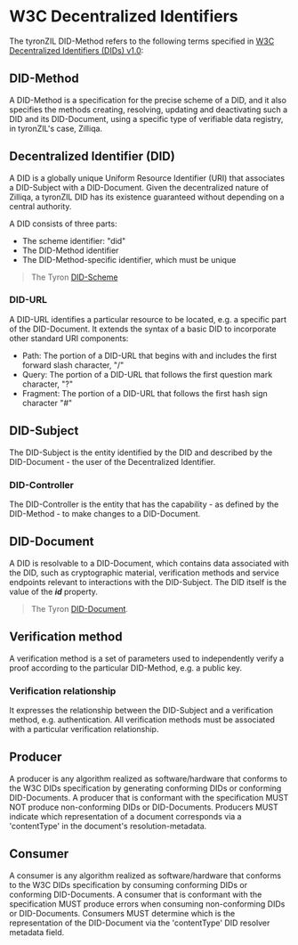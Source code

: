 # W3C Decentralized Identifiers

The tyronZIL DID-Method refers to the following terms specified in [W3C Decentralized Identifiers (DIDs) v1.0](https://w3c.github.io/did-core/):

## DID-Method

A DID-Method is a specification for the precise scheme of a DID, and it also specifies the methods creating, resolving, updating and deactivating such a DID and its DID-Document, using a specific type of verifiable data registry, in tyronZIL's case, Zilliqa.

## Decentralized Identifier (DID)

A DID is a globally unique Uniform Resource Identifier (URI) that associates a DID-Subject with a DID-Document. Given the decentralized nature of Zilliqa, a tyronZIL DID has its existence guaranteed without depending on a central authority.

A DID consists of three parts:

- The scheme identifier: "did"
- The DID-Method identifier
- The DID-Method-specific identifier, which must be unique

> The Tyron [DID-Scheme](./scheme/did-scheme.md)  


### DID-URL

A DID-URL identifies a particular resource to be located, e.g. a specific part of the DID-Document. It extends the syntax of a basic DID to incorporate other standard URI components:

- Path: The portion of a DID-URL that begins with and includes the first forward slash character, "/"
- Query: The portion of a DID-URL that follows the first question mark character, "?"
- Fragment: The portion of a DID-URL that follows the first hash sign character "#"

## DID-Subject

The DID-Subject is the entity identified by the DID and described by the DID-Document - the user of the Decentralized Identifier.

### DID-Controller

The DID-Controller is the entity that has the capability - as defined by the DID-Method - to make changes to a DID-Document.

## DID-Document

A DID is resolvable to a DID-Document, which contains data associated with the DID, such as cryptographic material, verification methods and service endpoints relevant to interactions with the DID-Subject. The DID itself is the value of the ***id*** property.

> The Tyron [DID-Document](./did-document.md).

## Verification method

A verification method is a set of parameters used to independently verify a proof according to the particular DID-Method, e.g. a public key.

### Verification relationship

It expresses the relationship between the DID-Subject and a verification method, e.g. authentication. All verification methods must be associated with a particular verification relationship.

## Producer

A producer is any algorithm realized as software/hardware that conforms to the W3C DIDs specification by generating conforming DIDs or conforming DID-Documents. A producer that is conformant with the specification MUST NOT produce non-conforming DIDs or DID-Documents. Producers MUST indicate which representation of a document corresponds via a 'contentType' in the document's resolution-metadata.

## Consumer

A consumer is any algorithm realized as software/hardware that conforms to the W3C DIDs specification by consuming conforming DIDs or conforming DID-Documents. A consumer that is conformant with the specification MUST produce errors when consuming non-conforming DIDs or DID-Documents. Consumers MUST determine which is the representation of the DID-Document via the 'contentType' DID resolver metadata field.

